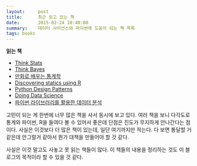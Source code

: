 ```yaml
---
layout:     post
title:      최근 읽고 있는 책
date:       2015-02-24 10:40:00
summary:    데이터 사이언스와 파이썬에 도움이 되는 책 목록
tags: books
---
```

**읽는 책**

* [Think Stats](http://www.amazon.com/Think-Stats-Allen-B-Downey/dp/1491907339/ref=sr_1_1?s=books&ie=UTF8&qid=1424747108&sr=1-1&keywords=think+stats)
* [Think Bayes](http://www.amazon.com/Think-Bayes-Allen-B-Downey/dp/1449370780/ref=pd_sim_b_1?ie=UTF8&refRID=1TT9WWHBKB6KF7W38GN5)
* [만화로 배우는 통계학](http://www.yes24.com/24/goods/3668320?scode=029)
* [Discovering statics using R](http://www.amazon.com/Discovering-Statistics-Using-Andy-Field/dp/1446200469/ref=sr_1_1?s=books&ie=UTF8&qid=1424747246&sr=1-1&keywords=discovering+statistics+using+r)
* [Python Design Patterns](http://www.yes24.com/24/Goods/12362965?Acode=101)
* [Doing Data Science](http://www.yes24.com/24/goods/14982043?scode=029)
* [파이썬 라이브러리를 활용한 데이터 분석](http://www.yes24.com/24/goods/11043328?scode=029)

고민이 되는 게 한번에 너무 많은 책을 사서 동시에 보고 있다. 여러 책을 보니 다각도로 통계와 파이썬, R을 들여다 볼 수 있어서 좋은데 단점은 진도가 무지하게 안나간다는 점이다. 사실은 이것보다 더 많은 책이 있는데, 일단 여기까지만 적는다. 다 보면 통달할 거 같은데 안그럴거 같아서 뭔가 대책을 만들어야 할 것 같다.

사실은 이것 말고도 사놓고 못 읽는 책들이 많다. 이 책들의 내용을 정리하는 것도 이 블로그의 목적이라 할 수 있을 것 같다.
